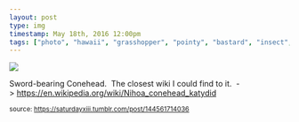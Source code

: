 ```yaml
---
layout: post
type: img
timestamp: May 18th, 2016 12:00pm
tags: ["photo", "hawaii", "grasshopper", "pointy", "bastard", "insect", "photography"]
---
```

<img src="https://saturdayxiii.github.io/media/144561714036.jpg"/>

Sword-bearing Conehead.  The closest wiki I could find to it. 
-&gt; <a href="https://en.wikipedia.org/wiki/Nihoa_conehead_katydid" target="_blank">https://en.wikipedia.org/wiki/Nihoa_conehead_katydid</a>
 
  
<small>source: https://saturdayxiii.tumblr.com/post/144561714036</small>